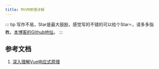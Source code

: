 ```yaml
---
title: MVVM原理详解
---
```

::: tip
写作不易，Star是最大鼓励，感觉写的不错的可以给个Star⭐，请多多指教。[本博客的Github地址](https://github.com/liujie2019/VuePress-Blog)。
:::


## 参考文档
1. [深入理解Vue响应式原理](https://funteas.com/topic/5a809f5847dc830a0e4690c2)